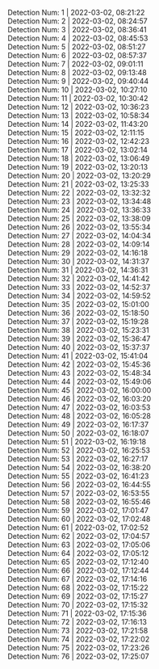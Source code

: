 
Detection Num: 1 |  2022-03-02, 08:21:22<br />Detection Num: 2 |  2022-03-02, 08:24:57<br />Detection Num: 3 |  2022-03-02, 08:36:41<br />Detection Num: 4 |  2022-03-02, 08:45:53<br />Detection Num: 5 |  2022-03-02, 08:51:27<br />Detection Num: 6 |  2022-03-02, 08:57:37<br />Detection Num: 7 |  2022-03-02, 09:01:11<br />Detection Num: 8 |  2022-03-02, 09:13:48<br />Detection Num: 9 |  2022-03-02, 09:40:44<br />Detection Num: 10 |  2022-03-02, 10:27:10<br />Detection Num: 11 |  2022-03-02, 10:30:42<br />Detection Num: 12 |  2022-03-02, 10:36:23<br />Detection Num: 13 |  2022-03-02, 10:58:34<br />Detection Num: 14 |  2022-03-02, 11:43:20<br />Detection Num: 15 |  2022-03-02, 12:11:15<br />Detection Num: 16 |  2022-03-02, 12:42:23<br />Detection Num: 17 |  2022-03-02, 13:02:14<br />Detection Num: 18 |  2022-03-02, 13:06:49<br />Detection Num: 19 |  2022-03-02, 13:20:13<br />Detection Num: 20 |  2022-03-02, 13:20:29<br />Detection Num: 21 |  2022-03-02, 13:25:33<br />Detection Num: 22 |  2022-03-02, 13:32:32<br />Detection Num: 23 |  2022-03-02, 13:34:48<br />Detection Num: 24 |  2022-03-02, 13:36:33<br />Detection Num: 25 |  2022-03-02, 13:38:09<br />Detection Num: 26 |  2022-03-02, 13:55:34<br />Detection Num: 27 |  2022-03-02, 14:04:34<br />Detection Num: 28 |  2022-03-02, 14:09:14<br />Detection Num: 29 |  2022-03-02, 14:16:18<br />Detection Num: 30 |  2022-03-02, 14:31:37<br />Detection Num: 31 |  2022-03-02, 14:36:31<br />Detection Num: 32 |  2022-03-02, 14:41:42<br />Detection Num: 33 |  2022-03-02, 14:52:37<br />Detection Num: 34 |  2022-03-02, 14:59:52<br />Detection Num: 35 |  2022-03-02, 15:01:00<br />Detection Num: 36 |  2022-03-02, 15:18:50<br />Detection Num: 37 |  2022-03-02, 15:19:28<br />Detection Num: 38 |  2022-03-02, 15:23:31<br />Detection Num: 39 |  2022-03-02, 15:36:47<br />Detection Num: 40 |  2022-03-02, 15:37:37<br />Detection Num: 41 |  2022-03-02, 15:41:04<br />Detection Num: 42 |  2022-03-02, 15:45:36<br />Detection Num: 43 |  2022-03-02, 15:48:34<br />Detection Num: 44 |  2022-03-02, 15:49:06<br />Detection Num: 45 |  2022-03-02, 16:00:00<br />Detection Num: 46 |  2022-03-02, 16:03:20<br />Detection Num: 47 |  2022-03-02, 16:03:53<br />Detection Num: 48 |  2022-03-02, 16:05:28<br />Detection Num: 49 |  2022-03-02, 16:17:37<br />Detection Num: 50 |  2022-03-02, 16:18:07<br />Detection Num: 51 |  2022-03-02, 16:19:18<br />Detection Num: 52 |  2022-03-02, 16:25:53<br />Detection Num: 53 |  2022-03-02, 16:27:17<br />Detection Num: 54 |  2022-03-02, 16:38:20<br />Detection Num: 55 |  2022-03-02, 16:41:23<br />Detection Num: 56 |  2022-03-02, 16:44:55<br />Detection Num: 57 |  2022-03-02, 16:53:55<br />Detection Num: 58 |  2022-03-02, 16:55:46<br />Detection Num: 59 |  2022-03-02, 17:01:47<br />Detection Num: 60 |  2022-03-02, 17:02:48<br />Detection Num: 61 |  2022-03-02, 17:02:52<br />Detection Num: 62 |  2022-03-02, 17:04:57<br />Detection Num: 63 |  2022-03-02, 17:05:06<br />Detection Num: 64 |  2022-03-02, 17:05:12<br />Detection Num: 65 |  2022-03-02, 17:12:40<br />Detection Num: 66 |  2022-03-02, 17:12:44<br />Detection Num: 67 |  2022-03-02, 17:14:16<br />Detection Num: 68 |  2022-03-02, 17:15:22<br />Detection Num: 69 |  2022-03-02, 17:15:27<br />Detection Num: 70 |  2022-03-02, 17:15:32<br />Detection Num: 71 |  2022-03-02, 17:15:36<br />Detection Num: 72 |  2022-03-02, 17:16:13<br />Detection Num: 73 |  2022-03-02, 17:21:58<br />Detection Num: 74 |  2022-03-02, 17:22:02<br />Detection Num: 75 |  2022-03-02, 17:23:26<br />Detection Num: 76 |  2022-03-02, 17:25:07<br />